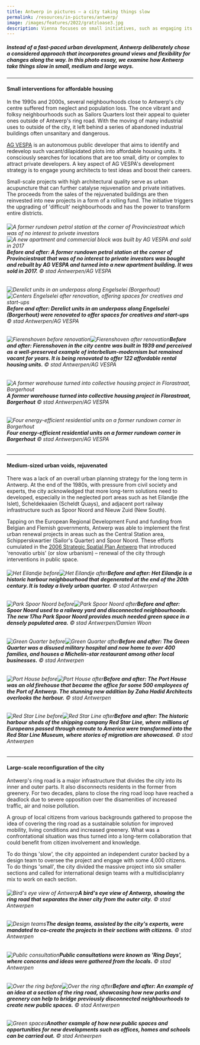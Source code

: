 ```yaml
---
title: Antwerp in pictures – a city taking things slow
permalink: /resources/in-pictures/antwerp/
image: /images/features/2022/gratzloase3.jpg
description: Vienna focuses on small initiatives, such as engaging its residents to co-create community spaces, enabling its building owners to adopt quick greening modules on façades, and encouraging private car owners to make the switch to public transportation, to achieve big impacts. Find out how in this photo essay. 
---
```


##### Instead of a fast-paced urban development, Antwerp deliberately chose a considered approach that incorporates ground views and flexibility for changes along the way. In this photo essay, we examine how Antwerp take things slow in small, medium and large ways. 

---

#### **Small interventions for affordable housing** 

In the 1990s and 2000s, several neighbourhoods close to Antwerp's city centre suffered from neglect and population loss. The once vibrant and folksy neighbourhoods such as Sailors Quarters lost their appeal to quieter ones outside of Antwerp's ring road. With the moving of many industrial uses to outside of the city, it left behind a series of abandoned industrial buildings often unsanitary and dangerous. 

[AG VESPA](https://www.agvespa.be) is an autonomous public developer that aims to identify and redevelop such vacant/dilapidated plots into affordable housing units. It consciously searches for locations that are too small, dirty or complex to attract private developers. A key aspect of AG VESPA's development strategy is to engage young architects to test ideas and boost their careers. 

Small-scale projects with high architectural quality serve as urban acupuncture that can further catalyse rejuvenation and private initiatives. The proceeds from the sales of the rejuvenated buildings are then reinvested into new projects in a form of a rolling fund. The initiative triggers the upgrading of 'difficult' neighbourhoods and has the power to transform entire districts. 

###### ![A former rundown petrol station at the corner of Provinciestraat which was of no interest to private investors](/images/features/2022/antwerp-housing7.jpg/)![A new apartment and commercial block was built by AG VESPA and sold in 2017](/images/features/2022/antwerp-housing8.jpg/)**Before and after: A former rundown petrol station at the corner of Provinciestraat that was of no interest to private investors was bought and rebuilt by AG VESPA and turned into a new apartment building. It was sold in 2017.** © stad Antwerpen/AG VESPA

###### ![Derelict units in an underpass along Engelselei (Borgerhout)](/images/features/2022/antwerp-housing2.jpg/)![Centers Engelselei after renovation, offering spaces for creatives and start-ups](/images/features/2022/antwerp-housing1.jpg/)**Before and after: Derelict units in an underpass along Engelselei (Borgerhout) were renovated to offer spaces for creatives and start-ups** © stad Antwerpen/AG VESPA

###### ![Fierenshoven before renovation](/images/features/2022/antwerp-housing5.jpg/)![Fierenshoven after renovation](/images/features/2022/antwerp-housing6.jpg/)**Before and after: Fierenshoven in the city centre was built in 1939 and perceived as a well-preserved example of interbellum-modernism but remained vacant for years. It is being renovated to offer 122 affordable rental housing units.** © stad Antwerpen/AG VESPA

###### ![A former warehouse turned into collective housing project in Florastraat, Borgerhout](/images/features/2022/antwerp-housing3.jpg/)**A former warehouse turned into collective housing project in Florastraat, Borgerhout** © stad Antwerpen/AG VESPA

###### ![Four energy-efficient residential units on a former rundown corner in Borgerhout](/images/features/2022/antwerp-housing4.jpg/)**Four energy-efficient residential units on a former rundown corner in Borgerhout** © stad Antwerpen/AG VESPA

---

#### **Medium-sized urban voids, rejuvenated** 

There was a lack of an overall urban planning strategy for the long term in Antwerp. At the end of the 1980s, with pressure from civil society and experts, the city acknowledged that more long-term solutions need to developed, especially in the neglected port areas such as het Eilandje (the Islet), Scheldekaaien (Scheldt Quays), and adjacent port railway infrastructure such as Spoor Noord and Nieuw Zuid (New South).

Tapping on the European Regional Development Fund and funding from Belgian and Flemish governments, Antwerp was able to implement the first urban renewal projects in areas such as the Central Station area, Schipperskwartier (Sailor's Quarter) and Spoor Noord. These efforts cumulated in the [2006 Strategic Spatial Plan Antwerp](https://www.antwerpen.be/docs/Stad/Stadsvernieuwing/9746949_urbandevelopment_English.pdf) that introduced 'renovatio urbis' (or slow urbanism) – renewal of the city through interventions in public space. 

###### ![Het Eilandje before](/images/features/2022/het-eilandje1.jpg/)![Het Eilandje after](/images/features/2022/het-eilandje2.jpg/)**Before and after: Het Eilandje is a historic harbour neighbourhood that degenerated at the end of the 20th century. It is today a lively urban quarter.** © stad Antwerpen

###### ![Park Spoor Noord before](/images/features/2022/park-spoor-noord1.jpg/)![Park Spoor Noord after](/images/features/2022/park-spoor-noord.jpg/)**Before and after: Spoor Noord used to a railway yard and disconnected neighbourhoods. The new 17ha Park Spoor Noord provides much needed green space in a densely populated area.** © stad Antwerpen/Damien Woon

###### ![Green Quarter before](/images/features/2022/green-quarter1.jpg/)![Green Quarter after](/images/features/2022/green-quarter2.jpg/)**Before and after: The Green Quarter was a disused military hospital and now home to over 400 families, and houses a Michelin-star restaurant among other local businesses.** © stad Antwerpen

###### ![Port House before](/images/features/2022/port-house1.jpg/)![Port House after](/images/features/2022/port-house2.jpg/)**Before and after: The Port House was an old firehouse that became the office for some 500 employees of the Port of Antwerp. The stunning new addition by Zaha Hadid Architects overlooks the harbour.** © stad Antwerpen

###### ![Red Star Line before](/images/features/2022/red-star-line1.jpg/)![Red Star Line after](/images/features/2022/red-star-line2.jpg/)**Before and after: The historic harbour sheds of the shipping company Red Star Line, where millions of Europeans passed through enroute to America were transformed into the Red Star Line Museum, where stories of migration are showcased.** © stad Antwerpen

---

#### **Large-scale reconfiguration of the city** 

Antwerp's ring road is a major infrastructure that divides the city into its inner and outer parts. It also disconnects residents in the former from greenery. For two decades, plans to close the ring road loop have reached a deadlock due to severe opposition over the disamenities of increased traffic, air and noise pollution. 

A group of local citizens from various backgrounds gathered to propose the idea of covering the ring road as a sustainable solution for improved mobility, living conditions and increased greenery. What was a confrontational situation was thus turned into a long-term collaboration that could benefit from citizen involvement and knowledge. 

To do things 'slow', the city appointed an independent curator backed by a design team to oversee the project and engage with some 4,000 citizens. To do things 'small', the city divided the massive project into six smaller sections and called for international design teams with a multidisciplanry mix to work on each section. 

###### ![Bird's eye view of Antwerp](/images/features/2022/antwerp-birds-eye.jpg/)**A bird's eye view of Antwerp, showing the ring road that separates the inner city from the outer city.** © stad Antwerpen

###### ![Design teams](/images/features/2022/design-teams.jpg/)**The design teams, assisted by the city's experts, were mandated to co-create the projects in their sections with citizens.** © stad Antwerpen

###### ![Public consultation](/images/features/2022/public-consultation.jpg/)**Public consultations were known as 'Ring Days', where concerns and ideas were gathered from the locals.** © stad Antwerpen

###### ![Over the ring before](/images/features/2022/over-the-ring2.jpg/)![Over the ring after](/images/features/2022/over-the-ring3.jpg/)**Before and after: An example of an idea at a section of the ring road, showcasing how new parks and greenery can help to bridge previously disconnected neighbourhoods to create new public spaces.** © stad Antwerpen

###### ![Green spaces](/images/features/2022/over-the-ring1.jpg/)**Another example of how new public spaces and opportunities for new developments such as offices, homes and schools can be carried out.** © stad Antwerpen
